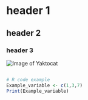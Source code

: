 # header 1 
## header 2
### header 3
![Image of Yaktocat](https://octodex.github.com/images/yaktocat.png)

```r

# R code example
Example_variable <- c(1,3,7)
Print(Example_variable)
```

